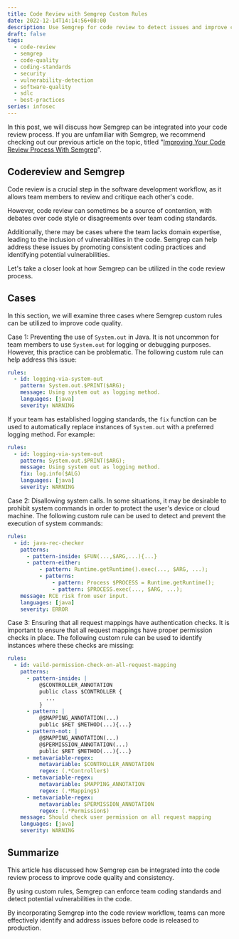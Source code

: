 ```yaml
---
title: Code Review with Semgrep Custom Rules
date: 2022-12-14T14:14:56+08:00
description: Use Semgrep for code review to detect issues and improve code quality.
draft: false
tags:
  - code-review
  - semgrep
  - code-quality
  - coding-standards
  - security
  - vulnerability-detection
  - software-quality
  - sdlc
  - best-practices
series: infosec
---
```


In this post, we will discuss how Semgrep can be integrated into your code review process. If you are unfamiliar with Semgrep, we recommend checking out our previous article on the topic, titled "[Improving Your Code Review Process With Semgrep](/posts/improving-your-code-review-process-with-semgrep)".

## Codereview and Semgrep

Code review is a crucial step in the software development workflow, as it allows team members to review and critique each other's code.

However, code review can sometimes be a source of contention, with debates over code style or disagreements over team coding standards.

Additionally, there may be cases where the team lacks domain expertise, leading to the inclusion of vulnerabilities in the code. Semgrep can help address these issues by promoting consistent coding practices and identifying potential vulnerabilities.

Let's take a closer look at how Semgrep can be utilized in the code review process.

## Cases

In this section, we will examine three cases where Semgrep custom rules can be utilized to improve code quality.

Case 1: Preventing the use of `System.out` in Java. It is not uncommon for team members to use `System.out` for logging or debugging purposes. However, this practice can be problematic. The following custom rule can help address this issue:

```yaml
rules:
  - id: logging-via-system-out
    pattern: System.out.$PRINT($ARG);
    message: Using system out as logging method.
    languages: [java]
    severity: WARNING
```

If your team has established logging standards, the `fix` function can be used to automatically replace instances of `System.out` with a preferred logging method. For example:

```yaml
rules:
  - id: logging-via-system-out
    pattern: System.out.$PRINT($ARG);
    message: Using system out as logging method.
    fix: log.info($ALG)
    languages: [java]
    severity: WARNING
```

Case 2: Disallowing system calls. In some situations, it may be desirable to prohibit system commands in order to protect the user's device or cloud machine. The following custom rule can be used to detect and prevent the execution of system commands:

```yaml
rules:
  - id: java-rec-checker
    patterns:
      - pattern-inside: $FUN(...,$ARG,...){...}
      - pattern-either:
          - pattern: Runtime.getRuntime().exec(..., $ARG, ...);
          - patterns:
              - pattern: Process $PROCESS = Runtime.getRuntime();
              - pattern: $PROCESS.exec(..., $ARG, ...);
    message: RCE risk from user input.
    languages: [java]
    severity: ERROR
```

Case 3: Ensuring that all request mappings have authentication checks. It is important to ensure that all request mappings have proper permission checks in place. The following custom rule can be used to identify instances where these checks are missing:

```yaml
rules:
  - id: vaild-permission-check-on-all-request-mapping
    patterns:
      - pattern-inside: |
          @$CONTROLLER_ANNOTATION
          public class $CONTROLLER {
            ...
          }
      - pattern: |
          @$MAPPING_ANNOTATION(...)
          public $RET $METHOD(...){...}
      - pattern-not: |
          @$MAPPING_ANNOTATION(...)
          @$PERMISSION_ANNOTATION(...)
          public $RET $METHOD(...){...}
      - metavariable-regex:
          metavariable: $CONTROLLER_ANNOTATION
          regex: (.*Controller$)
      - metavariable-regex:
          metavariable: $MAPPING_ANNOTATION
          regex: (.*Mapping$)
      - metavariable-regex:
          metavariable: $PERMISSION_ANNOTATION
          regex: (.*Permission$)
    message: Should check user permission on all request mapping
    languages: [java]
    severity: WARNING
```

## Summarize

This article has discussed how Semgrep can be integrated into the code review process to improve code quality and consistency.

By using custom rules, Semgrep can enforce team coding standards and detect potential vulnerabilities in the code.

By incorporating Semgrep into the code review workflow, teams can more effectively identify and address issues before code is released to production.
